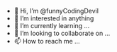 - 👋 Hi, I’m @funnyCodingDevil
- 👀 I’m interested in anything
- 🌱 I’m currently learning ...
- 💞️ I’m looking to collaborate on ...
- 📫 How to reach me ...

<!---
funnyCodingDevil/funnyCodingDevil is a ✨ special ✨ repository because its `README.md` (this file) appears on your GitHub profile.
You can click the Preview link to take a look at your changes.
--->
